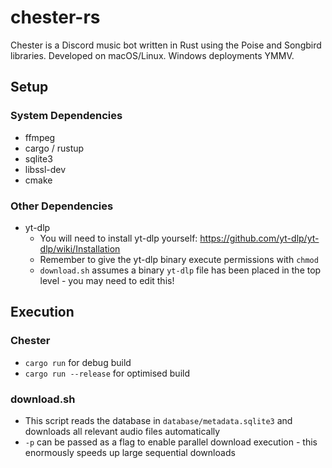# chester-rs

Chester is a Discord music bot written in Rust using the Poise and Songbird libraries.
Developed on macOS/Linux. Windows deployments YMMV.

## Setup
### System Dependencies
- ffmpeg
- cargo / rustup
- sqlite3
- libssl-dev
- cmake

### Other Dependencies
- yt-dlp
    - You will need to install yt-dlp yourself: https://github.com/yt-dlp/yt-dlp/wiki/Installation
    - Remember to give the yt-dlp binary execute permissions with `chmod`
    - `download.sh` assumes a binary `yt-dlp` file has been placed in the top level - you may need to edit this!

## Execution

### Chester
- `cargo run` for debug build
- `cargo run --release` for optimised build

### download.sh
- This script reads the database in `database/metadata.sqlite3` and downloads all relevant audio files automatically
- `-p` can be passed as a flag to enable parallel download execution - this enormously speeds up large sequential downloads